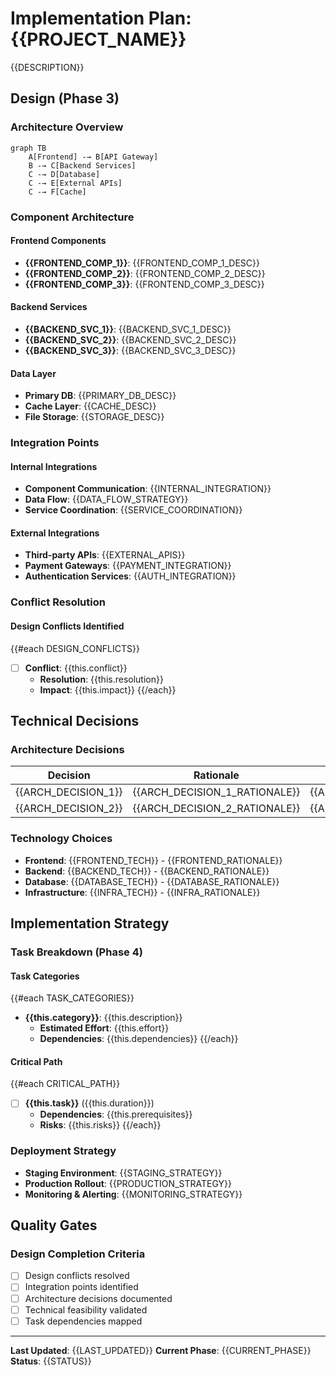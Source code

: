 # Implementation Plan: {{PROJECT_NAME}}

{{DESCRIPTION}}

## Design (Phase 3)
### Architecture Overview
```mermaid
graph TB
    A[Frontend] -→ B[API Gateway]
    B -→ C[Backend Services]
    C -→ D[Database]
    C -→ E[External APIs]
    C -→ F[Cache]
```

### Component Architecture
#### Frontend Components
- **{{FRONTEND_COMP_1}}**: {{FRONTEND_COMP_1_DESC}}
- **{{FRONTEND_COMP_2}}**: {{FRONTEND_COMP_2_DESC}}
- **{{FRONTEND_COMP_3}}**: {{FRONTEND_COMP_3_DESC}}

#### Backend Services
- **{{BACKEND_SVC_1}}**: {{BACKEND_SVC_1_DESC}}
- **{{BACKEND_SVC_2}}**: {{BACKEND_SVC_2_DESC}}
- **{{BACKEND_SVC_3}}**: {{BACKEND_SVC_3_DESC}}

#### Data Layer
- **Primary DB**: {{PRIMARY_DB_DESC}}
- **Cache Layer**: {{CACHE_DESC}}
- **File Storage**: {{STORAGE_DESC}}

### Integration Points
#### Internal Integrations
- **Component Communication**: {{INTERNAL_INTEGRATION}}
- **Data Flow**: {{DATA_FLOW_STRATEGY}}
- **Service Coordination**: {{SERVICE_COORDINATION}}

#### External Integrations
- **Third-party APIs**: {{EXTERNAL_APIS}}
- **Payment Gateways**: {{PAYMENT_INTEGRATION}}
- **Authentication Services**: {{AUTH_INTEGRATION}}

### Conflict Resolution
#### Design Conflicts Identified
{{#each DESIGN_CONFLICTS}}
- [ ] **Conflict**: {{this.conflict}}
  - **Resolution**: {{this.resolution}}
  - **Impact**: {{this.impact}}
{{/each}}

## Technical Decisions

### Architecture Decisions
| Decision | Rationale | Alternatives | Trade-offs |
|----------|-----------|--------------|------------|
| {{ARCH_DECISION_1}} | {{ARCH_DECISION_1_RATIONALE}} | {{ARCH_DECISION_1_ALTERNATIVES}} | {{ARCH_DECISION_1_TRADEOFFS}} |
| {{ARCH_DECISION_2}} | {{ARCH_DECISION_2_RATIONALE}} | {{ARCH_DECISION_2_ALTERNATIVES}} | {{ARCH_DECISION_2_TRADEOFFS}} |

### Technology Choices
- **Frontend**: {{FRONTEND_TECH}} - {{FRONTEND_RATIONALE}}
- **Backend**: {{BACKEND_TECH}} - {{BACKEND_RATIONALE}}
- **Database**: {{DATABASE_TECH}} - {{DATABASE_RATIONALE}}
- **Infrastructure**: {{INFRA_TECH}} - {{INFRA_RATIONALE}}

## Implementation Strategy

### Task Breakdown (Phase 4)
#### Task Categories
{{#each TASK_CATEGORIES}}
- **{{this.category}}**: {{this.description}}
  - **Estimated Effort**: {{this.effort}}
  - **Dependencies**: {{this.dependencies}}
{{/each}}

#### Critical Path
{{#each CRITICAL_PATH}}
- [ ] **{{this.task}}** ({{this.duration}})
  - **Dependencies**: {{this.prerequisites}}
  - **Risks**: {{this.risks}}
{{/each}}

### Deployment Strategy
- **Staging Environment**: {{STAGING_STRATEGY}}
- **Production Rollout**: {{PRODUCTION_STRATEGY}}
- **Monitoring & Alerting**: {{MONITORING_STRATEGY}}

## Quality Gates

### Design Completion Criteria
- [ ] Design conflicts resolved
- [ ] Integration points identified
- [ ] Architecture decisions documented
- [ ] Technical feasibility validated
- [ ] Task dependencies mapped

---

**Last Updated**: {{LAST_UPDATED}}
**Current Phase**: {{CURRENT_PHASE}}
**Status**: {{STATUS}}